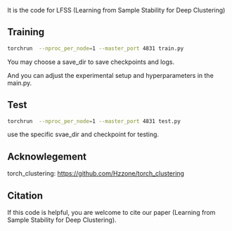 It is the code for LFSS (Learning from Sample Stability for Deep Clustering)

## Training
```bash
torchrun  --nproc_per_node=1 --master_port 4831 train.py
```
You may choose a save_dir to save checkpoints and logs. 

And you can adjust the experimental setup and hyperparameters in the main.py.

## Test
```bash
torchrun  --nproc_per_node=1 --master_port 4831 test.py
```
use the specific svae_dir and checkpoint for testing.

## Acknowlegement
torch_clustering: https://github.com/Hzzone/torch_clustering

## Citation
If this code is helpful, you are welcome to cite our paper (Learning from Sample Stability for Deep Clustering).